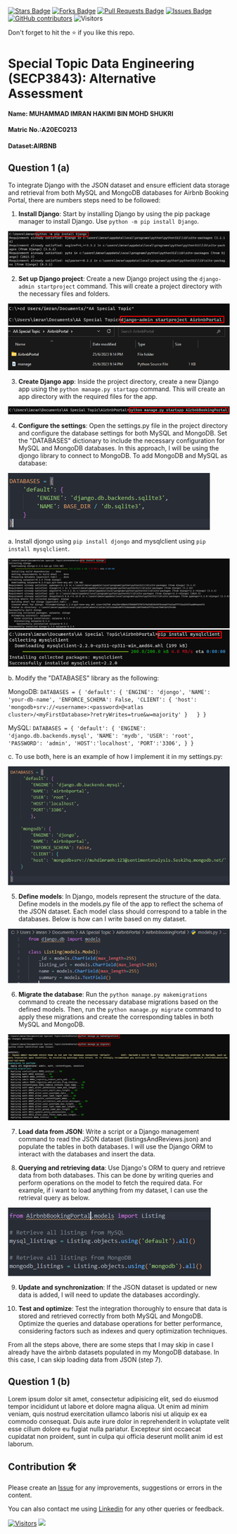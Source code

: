 <a href="https://github.com/drshahizan/SECP3843/stargazers"><img src="https://img.shields.io/github/stars/drshahizan/SECP3843" alt="Stars Badge"/></a>
<a href="https://github.com/drshahizan/SECP3843/network/members"><img src="https://img.shields.io/github/forks/drshahizan/SECP3843" alt="Forks Badge"/></a>
<a href="https://github.com/drshahizan/SECP3843/pulls"><img src="https://img.shields.io/github/issues-pr/drshahizan/SECP3843" alt="Pull Requests Badge"/></a>
<a href="https://github.com/drshahizan/SECP3843/issues"><img src="https://img.shields.io/github/issues/drshahizan/SECP3843" alt="Issues Badge"/></a>
<a href="https://github.com/drshahizan/SECP3843/graphs/contributors"><img alt="GitHub contributors" src="https://img.shields.io/github/contributors/drshahizan/SECP3843?color=2b9348"></a>
![Visitors](https://api.visitorbadge.io/api/visitors?path=https%3A%2F%2Fgithub.com%2Fdrshahizan%2FSECP3843&labelColor=%23d9e3f0&countColor=%23697689&style=flat)


Don't forget to hit the :star: if you like this repo.

# Special Topic Data Engineering (SECP3843): Alternative Assessment

#### Name: MUHAMMAD IMRAN HAKIMI BIN MOHD SHUKRI
#### Matric No.:A20EC0213
#### Dataset:AIRBNB

## Question 1 (a)

To integrate Django with the JSON dataset and ensure efficient data storage and retrieval from both MySQL and MongoDB databases for Airbnb Booking Portal, there are numbers steps need to be followed:

1. **Install Django**: Start by installing Django by using the pip package manager to install Django. Use `python -m pip install Django`.

![Q1](files/images/q1_1.png)

2. **Set up Django project**: Create a new Django project using the `django-admin startproject` command. This will create a project directory with the necessary files and folders.

![Q1](files/images/q1_2.png)
![Q1](files/images/q1_3.png)

3. **Create Django app**: Inside the project directory, create a new Django app using the `python manage.py startapp` command. This will create an app directory with the required files for the app.

![Q1](files/images/q1_4.png)

4. **Configure the settings**: Open the settings.py file in the project directory and configure the database settings for both MySQL and MongoDB. Set the "DATABASES" dictionary to include the necessary configuration for MySQL and MongoDB databases. In this approach, I will be using the djongo library to connect to MongoDB. To add MongoDB and MySQL as database:

![Q1](files/images/q1_5.png)

a. Install djongo using `pip install djongo` and mysqlclient using `pip install mysqlclient`.

![Q1](files/images/q1_6.png)![Q1](files/images/q1_7.png)

b. Modify the "DATABASES" library as the following:

MongoDB: `DATABASES = {
        'default': {
            'ENGINE': 'djongo',
            'NAME': 'your-db-name',
            'ENFORCE_SCHEMA': False,
            'CLIENT': {
                'host': 'mongodb+srv://<username>:<password>@<atlas cluster>/<myFirstDatabase>?retryWrites=true&w=majority'
            }  
        }
}`

MySQL: `DATABASES = {
	'default': {
		'ENGINE': 'django.db.backends.mysql',
		'NAME': 'mydb',
		'USER': 'root',
		'PASSWORD': 'admin',
		'HOST':'localhost',
		'PORT':'3306',
	}
}
`

c. To use both, here is an example of how I implement it in my settings.py:

![Q1](files/images/q1_8.png)

5. **Define models**: In Django, models represent the structure of the data. Define models in the models.py file of the app to reflect the schema of the JSON dataset. Each model class should correspond to a table in the databases. Below is how can I write based on my dataset.

![Q1](files/images/q1_10.png)

6. **Migrate the database**: Run the `python manage.py makemigrations` command to create the necessary database migrations based on the defined models. Then, run the `python manage.py migrate` command to apply these migrations and create the corresponding tables in both MySQL and MongoDB.

![Q1](files/images/q1_9.png)

7. **Load data from JSON**: Write a script or a Django management command to read the JSON dataset (listingsAndReviews.json) and populate the tables in both databases. I will use the Django ORM to interact with the databases and insert the data.

8. **Querying and retrieving data**: Use Django's ORM to query and retrieve data from both databases. This can be done by writing queries and perform operations on the model to fetch the required data. For example, if i want to load anything from my dataset, I can use the retrieval query as below.

![Q1](files/images/q1_11.png)

9. **Update and synchronization**: If the JSON dataset is updated or new data is added, I will need to update the databases accordingly.

10. **Test and optimize**: Test the integration thoroughly to ensure that data is stored and retrieved correctly from both MySQL and MongoDB. Optimize the queries and database operations for better performance, considering factors such as indexes and query optimization techniques.

From all the steps above, there are some steps that I may skip in case I already have the airbnb datasets populated in my MongoDB database. In this case, I can skip loading data from JSON (step 7).



## Question 1 (b)
Lorem ipsum dolor sit amet, consectetur adipisicing elit, sed do eiusmod tempor incididunt ut labore et dolore magna aliqua. Ut enim ad minim veniam, quis nostrud exercitation ullamco laboris nisi ut aliquip ex ea commodo consequat. Duis aute irure dolor in reprehenderit in voluptate velit esse cillum dolore eu fugiat nulla pariatur. Excepteur sint occaecat cupidatat non proident, sunt in culpa qui officia deserunt mollit anim id est laborum.





## Contribution 🛠️
Please create an [Issue](https://github.com/drshahizan/special-topic-data-engineering/issues) for any improvements, suggestions or errors in the content.

You can also contact me using [Linkedin](https://www.linkedin.com/in/drshahizan/) for any other queries or feedback.

[![Visitors](https://api.visitorbadge.io/api/visitors?path=https%3A%2F%2Fgithub.com%2Fdrshahizan&labelColor=%23697689&countColor=%23555555&style=plastic)](https://visitorbadge.io/status?path=https%3A%2F%2Fgithub.com%2Fdrshahizan)
![](https://hit.yhype.me/github/profile?user_id=81284918)



